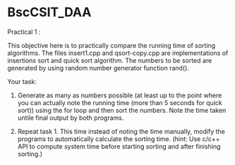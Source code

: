 # BscCSIT_DAA
Practical 1 : 

This objective here is to practically compare the running time of sorting algorithms. The files insert1.cpp and qsort-copy.cpp are implementations
of insertions sort and quick sort algorithm. The numbers to be sorted are generated by using random number generator function rand().

Your task:
  1. Generate as many as numbers possible (at least up to the point where you can actually note the running time (more than 5 seconds for quick sort)) 
    using  the for loop and then sort the numbers. Note the time taken untile final output by both programs.
    
  2. Repeat task 1. This time instead of noting the time manually, modify the programs to automatically calculate the sorting time. 
     (hint: Use c/c++ API to compute system time before starting sorting and after finishing sorting.)
